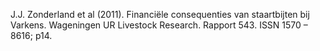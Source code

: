 J.J. Zonderland et al (2011).  Financiële consequenties van staartbijten bij Varkens. Wageningen UR Livestock Research. Rapport 543.  ISSN 1570 – 8616; p14.
